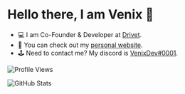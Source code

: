 # Hello there, I am Venix 👋 

- 💻 I am Co-Founder & Developer at [Drivet](https://drivet.xyz).
- 💎 You can check out my [personal website](https://juicy.systems).
- 🕹 Need to contact me? My discord is [VenixDev#0001](https://drivet.xyz).

![Profile Views](https://komarev.com/ghpvc/?username=venixdeveloper)

![GitHub Stats](https://github-readme-stats.vercel.app/api?username=venixdeveloper&show_icons=true&theme=tokyonight)
